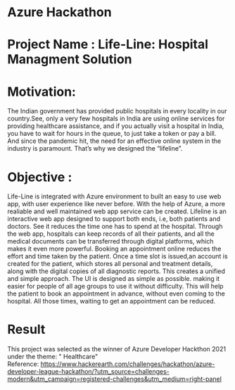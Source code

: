 # Azure Hackathon 

# Project Name : Life-Line: Hospital Managment Solution

   # Motivation:

The Indian government has provided public hospitals in every locality in our country.See, only a very few hospitals in India are using online services for providing healthcare assistance, and if you actually visit a hospital in India, you have to wait for hours in the queue, to just take a token or pay a bill. And since the pandemic hit, the need for an effective online system in the industry is paramount. That’s why we designed the “lifeline”.

   # Objective :

Life-Line is integrated with Azure environment to built an easy to use web app, with user experience like never before. With the help of Azure, a more realiable and well maintained web app service can be created. Lifeline is an interactive web app designed to support both ends, i.e, both patients and doctors. See it reduces the time one has to spend at the hospital. Through the web app, hospitals can keep records of all their patients, and all the medical documents can be transferred through digital platforms, which makes it even more powerful. Booking an appointment online reduces the effort and time taken by the patient. Once a time slot is issued,an account is created for the patient, which stores all personal and treatment details, along with the digital copies of all diagnostic reports. This creates a unified and simple approach. The UI is designed as simple as possible. making it easier for people of all age groups to use it without difficulty. This will help the patient to book an appointment in advance, without even coming to the hospital. All those times, waiting to get an appointment can be reduced.

# Result
This project was selected as the winner of Azure Developer Hackthon 2021 under the theme: " Healthcare" 
<br>Reference: https://www.hackerearth.com/challenges/hackathon/azure-developer-league-hackathon/?utm_source=challenges-modern&utm_campaign=registered-challenges&utm_medium=right-panel
